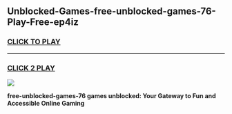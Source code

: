 
## Unblocked-Games-free-unblocked-games-76-Play-Free-ep4iz
<h3>
<a href="https://premium76.site?title=free-unblocked-games-76&ref=15A">CLICK TO PLAY</a></h3>
<hr>

<h3>
<a href="https://premium76.site?title=free-unblocked-games-76&ref=15A">CLICK 2 PLAY</a>
  
</h3>

<a href="https://premium76.site?title=free-unblocked-games-76&ref=15A"><img src="https://clearcache.store/games.png"></a>


**free-unblocked-games-76 games unblocked: Your Gateway to Fun and Accessible Online Gaming**
